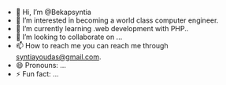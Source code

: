 - 👋 Hi, I’m @Bekapsyntia
- 👀 I’m interested in becoming a world class computer engineer.
- 🌱 I’m currently learning .web development with PHP..
- 💞️ I’m looking to collaborate on ...
- 📫 How to reach me you can reach me through syntiayoudas@gmail.com.
- 😄 Pronouns: ...
- ⚡ Fun fact: ...

<!---
Bekapsyntia/Bekapsyntia is a ✨ special ✨ repository because its `README.md` (this file) appears on your GitHub profile.
You can click the Preview link to take a look at your changes.
--->

